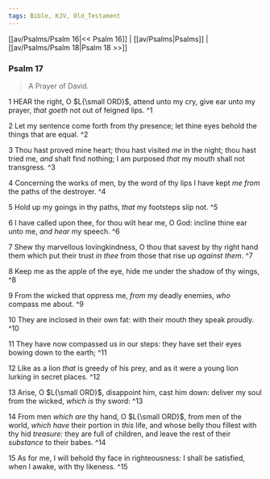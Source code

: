 ```yaml
---
tags: Bible, KJV, Old_Testament
---
```


[[av/Psalms/Psalm 16|<< Psalm 16]] | [[av/Psalms|Psalms]] | [[av/Psalms/Psalm 18|Psalm 18 >>]]

### Psalm 17

> A Prayer of David.

1 HEAR the right, O $L{\small ORD}$, attend unto my cry, give ear unto my prayer, _that_ _goeth_ not out of feigned lips. ^1

2 Let my sentence come forth from thy presence; let thine eyes behold the things that are equal. ^2

3 Thou hast proved mine heart; thou hast visited _me_ in the night; thou hast tried me, _and_ shalt find nothing; I am purposed _that_ my mouth shall not transgress. ^3

4 Concerning the works of men, by the word of thy lips I have kept _me_ _from_ the paths of the destroyer. ^4

5 Hold up my goings in thy paths, _that_ my footsteps slip not. ^5

6 I have called upon thee, for thou wilt hear me, O God: incline thine ear unto me, _and_ _hear_ my speech. ^6

7 Shew thy marvellous lovingkindness, O thou that savest by thy right hand them which put their trust _in_ _thee_ from those that rise up _against_ _them_. ^7

8 Keep me as the apple of the eye, hide me under the shadow of thy wings, ^8

9 From the wicked that oppress me, _from_ my deadly enemies, _who_ compass me about. ^9

10 They are inclosed in their own fat: with their mouth they speak proudly. ^10

11 They have now compassed us in our steps: they have set their eyes bowing down to the earth; ^11

12 Like as a lion _that_ is greedy of his prey, and as it were a young lion lurking in secret places. ^12

13 Arise, O $L{\small ORD}$, disappoint him, cast him down: deliver my soul from the wicked, _which_ _is_ thy sword: ^13

14 From men _which_ _are_ thy hand, O $L{\small ORD}$, from men of the world, _which_ _have_ their portion in _this_ life, and whose belly thou fillest with thy hid _treasure:_ they are full of children, and leave the rest of their _substance_ to their babes. ^14

15 As for me, I will behold thy face in righteousness: I shall be satisfied, when I awake, with thy likeness. ^15
